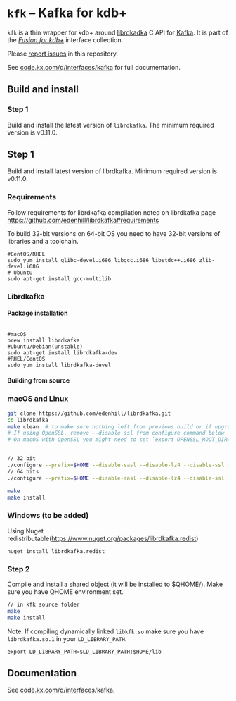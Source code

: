 # `kfk` – Kafka for kdb+


`kfk` is a thin wrapper for kdb+ around [librdkadka](https://github.com/edenhill/librdkafka) C API for [Kafka](https://kafka.apache.org/). 
It is part of the [_Fusion for kdb+_](http://code.kx.com/q/interfaces/fusion/) interface collection.

Please [report issues](https://github.com/KxSystems/kafka/issues) in this repository.

See [code.kx.com/q/interfaces/kafka](http://code.kx.com/q/interfaces/kafka/) for full documentation.


## Build and install

### Step 1

Build and install the latest version of `librdkafka`. The minimum required version is v0.11.0.

## Step 1
Build and install latest version of librdkafka. Minimum required version is v0.11.0.
### Requirements
Follow requirements for librdkafka compilation noted on librdkafka page https://github.com/edenhill/librdkafka#requirements

To build 32-bit versions on 64-bit OS you need to have 32-bit versions of libraries and a toolchain.
```
#CentOS/RHEL
sudo yum install glibc-devel.i686 libgcc.i686 libstdc++.i686 zlib-devel.i686
# Ubuntu
sudo apt-get install gcc-multilib
```
### Librdkafka
#### Package installation
```

#macOS
brew install librdkafka
#Ubuntu/Debian(unstable)
sudo apt-get install librdkafka-dev
#RHEL/CentOS
sudo yum install librdkafka-devel
```
#### Building from source 
### macOS and Linux

```bash
git clone https://github.com/edenhill/librdkafka.git
cd librdkafka
make clean  # to make sure nothing left from previous build or if upgrading/rebuilding
# If using OpenSSL, remove --disable-ssl from configure command below
# On macOS with OpenSSL you might need to set `export OPENSSL_ROOT_DIR=/usr/local/Cellar/openssl/1.0.2k` before proceeding


// 32 bit
./configure --prefix=$HOME --disable-sasl --disable-lz4 --disable-ssl --mbits=32 
// 64 bits
./configure --prefix=$HOME --disable-sasl --disable-lz4 --disable-ssl --mbits=64

make
make install
```
### Windows (to be added)
Using Nuget redistributable(https://www.nuget.org/packages/librdkafka.redist)

```
nuget install librdkafka.redist
```


### Step 2

Compile and install a shared object (it will be installed to $QHOME/<arch>). Make sure you have QHOME environment set.
```bash
// in kfk source folder
make
make install
```
Note: If compiling dynamically linked `libkfk.so` make sure you have `librdkafka.so.1` in your `LD_LIBRARY_PATH`.
```
export LD_LIBRARY_PATH=$LD_LIBRARY_PATH:$HOME/lib
```


## Documentation

See [code.kx.com/q/interfaces/kafka](http://code.kx.com/q/interfaces/kafka/).


